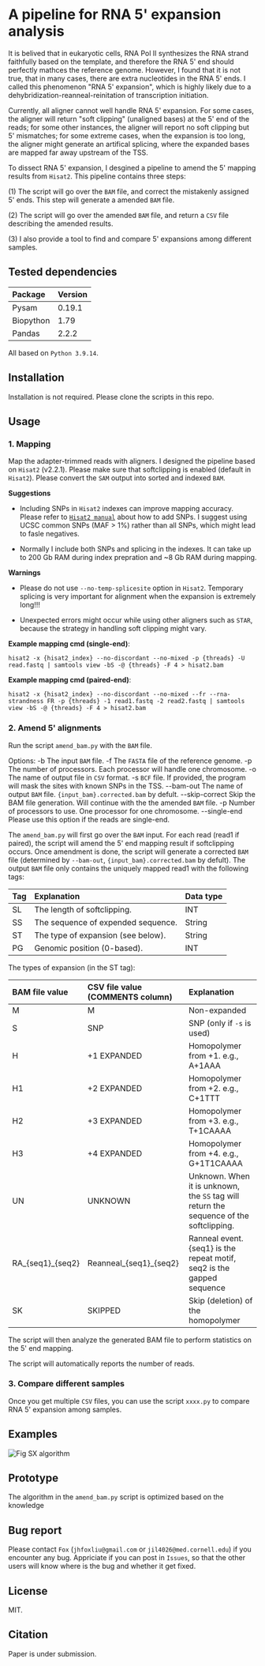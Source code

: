 # A pipeline for RNA 5' expansion analysis

It is belived that in eukaryotic cells, RNA Pol II synthesizes the RNA strand faithfully based on the template, and therefore the RNA 5' end should perfectly mathces the reference genome. However, I found that it is not true, that in many cases, there are extra nucleotides in the RNA 5' ends. I called this phenomenon "RNA 5' expansion", which is highly likely due to a dehybridization-reanneal-reinitation of transcription initiation. 

Currently, all aligner cannot well handle RNA 5' expansion. For some cases, the aligner will return "soft clipping" (unaligned bases) at the 5' end of the reads; for some other instances, the aligner will report no soft clipping but 5' mismatches; for some extreme cases, when the expansion is too long, the aligner might generate an artifical splicing, where the expanded bases are mapped far away upstream of the TSS. 

To dissect RNA 5' expansion, I desgined a pipeline to amend the 5' mapping results from `Hisat2`. This pipeline contains three steps:

(1) The script will go over the `BAM` file, and correct the mistakenly assigned 5' ends. This step will generate a amended `BAM` file.

(2) The script will go over the amended `BAM` file, and return a `CSV` file describing the amended results.

(3) I also provide a tool to find and compare 5' expansions among different samples.

## Tested dependencies

| Package   | Version |
| :---------| :-------|
| Pysam     | 0.19.1  |
| Biopython | 1.79    |
| Pandas    | 2.2.2   |

All based on `Python 3.9.14`.

## Installation

Installation is not required. Please clone the scripts in this repo.

## Usage

### 1. Mapping

Map the adapter-trimmed reads with aligners. I designed the pipeline based on `Hisat2` (v2.2.1). Please make sure that softclipping is enabled (default in `Hisat2`). Please convert the `SAM` output into sorted and indexed `BAM`. 

**Suggestions**

* Including SNPs in `Hisat2` indexes can improve mapping accuracy. Please refer to [`Hisat2 manual`](https://daehwankimlab.github.io/hisat2/manual/) about how to add SNPs. I suggest using UCSC common SNPs (MAF > 1%) rather than all SNPs, which might lead to fasle negatives.

* Normally I include both SNPs and splicing in the indexes. It can take up to 200 Gb RAM during index prepration and ~8 Gb RAM during mapping.

**Warnings**

* Please do not use `--no-temp-splicesite` option in `Hisat2`. Temporary splicing is very important for alignment when the expansion is extremely long!!!

* Unexpected errors might occur while using other aligners such as `STAR`, because the strategy in handling soft clipping might vary.

**Example mapping cmd (single-end)**:

`hisat2 -x {hisat2_index} --no-discordant --no-mixed -p {threads} -U read.fastq | samtools view -bS -@ {threads} -F 4 > hisat2.bam`

**Example mapping cmd (paired-end)**:

 `hisat2 -x {hisat2_index} --no-discordant --no-mixed --fr --rna-strandness FR -p {threads} -1 read1.fastq -2 read2.fastq | samtools view -bS -@ {threads} -F 4 > hisat2.bam`


### 2. Amend 5' alignments

Run the script `amend_bam.py` with the `BAM` file. 

Options:
    -b              The input `BAM` file.
    -f              The `FASTA` file of the reference genome.
    -p              The number of processors. Each processor will handle one chromosome.
    -o              The name of output file in `CSV` format.
    -s              `BCF` file. If provided, the program will mask the sites with known SNPs in the TSS.
    --bam-out       The name of output `BAM` file. `{input_bam}.corrected.bam` by defult.
    --skip-correct  Skip the BAM file generation. Will continue with the the amended `BAM` file.
    -p              Number of processors to use. One processor for one chromosome.
    --single-end    Please use this option if the reads are single-end.

The `amend_bam.py` will first go over the `BAM` input. For each read (read1 if paired), the script will amend the 5' end mapping result if softclipping occurs. Once amendment is done, the script will generate a corrected `BAM` file (determined by `--bam-out`, `{input_bam}.corrected.bam` by defult). The output `BAM` file only contains the uniquely mapped read1 with the following tags:

| Tag|  Explanation                       | Data type |
| :--| :----------------------------------| :-------  |
| SL |  The length of softclipping.       | INT       |
| SS |  The sequence of expended sequence.| String    |
| ST |  The type of expansion (see below).| String    |
| PG |  Genomic position (0-based).       | INT       |

The types of expansion (in the ST tag):

| BAM file value     | CSV file value (COMMENTS column) | Explanation  |
| :------------------| :--------------------------------| :----------  |
|   M                |  M                               | Non-expanded |
|   S                |  SNP                             | SNP (only if `-s` is used) | 
|   H                |  +1 EXPANDED                     | Homopolymer from +1. e.g., A+1AAA | 
|   H1               |  +2 EXPANDED                     | Homopolymer from +2. e.g., C+1TTT |
|   H2               |  +3 EXPANDED                     | Homopolymer from +3. e.g., T+1CAAAA |
|   H3               |  +4 EXPANDED                     | Homopolymer from +4. e.g., G+1T1CAAAA |
|   UN               |  UNKNOWN                         | Unknown. When it is unknown, the `SS` tag will return the sequence of the softclipping. |
|   RA_{seq1}_{seq2} |  Reanneal_{seq1}_{seq2}          | Ranneal event. {seq1} is the repeat motif, seq2 is the gapped sequence |
|   SK               |  SKIPPED                         | Skip (deletion) of the homopolymer |


The script will then analyze the generated BAM file to perform statistics on the 5' end mapping.

The script will automatically reports the number of reads.

### 3. Compare different samples

Once you get multiple `CSV` files, you can use the script `xxxx.py` to compare RNA 5' expansion among samples.


## Examples

![Fig SX algorithm](https://github.com/user-attachments/assets/39c7eab1-ebd9-4586-939e-9a7ee8c2c0f8)

## Prototype

The algorithm in the `amend_bam.py` script is optimized based on the knowledge 

## Bug report

Please contact `Fox` (`jhfoxliu@gmail.com` or `jil4026@med.cornell.edu`) if you encounter any bug. Appriciate if you can post in `Issues`, so that the other users will know where is the bug and whether it get fixed.

## License

MIT.

## Citation

Paper is under submission.
